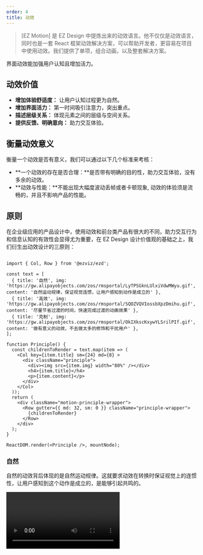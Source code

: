 ```yaml
---
order: 4
title: 动效
---
```


> [EZ Motion] 是 EZ Design 中提炼出来的动效语言。他不仅仅是动效语言，同时也是一套 React 框架动效解决方案，可以帮助开发者，更容易在项目中使用动效。我们提供了单项，组合动画，以及整套解决方案。

界面动效能加强用户认知且增加活力。

## 动效价值

- **增加体验舒适度：** 让用户认知过程更为自然。
- **增加界面活力：** 第一时间吸引注意力，突出重点。
- **描述层级关系：** 体现元素之间的层级与空间关系。
- **提供反馈、明确意向：** 助力交互体验。

## 衡量动效意义

衡量一个动效是否有意义，我们可以通过以下几个标准来考核：

- **一个动效的存在是否合理：**是否带有明确的目的性，助力交互体验，没有多余的动效。
- **动效与性能：**不能出现大幅度波动丢帧或者卡顿现象, 动效的体验须是流畅的，并且不影响产品的性能。

## 原则

在企业级应用的产品设计中，使用动效和前台类产品有很大的不同，助力交互行为和信息认知的有效性会显得尤为重要，在 EZ Design 设计价值观的基础之上，我们衍生出动效设计的三原则：

```__react

import { Col, Row } from '@ezviz/ezd';

const text = [
  { title: '自然', img: 'https://gw.alipayobjects.com/zos/rmsportal/LyTPSGknLUlxiVdwMWyu.gif', content: '自然运动规律，保证视觉连惯，让用户感知到动作是成立的' },
  { title: '高效', img: 'https://gw.alipayobjects.com/zos/rmsportal/SQOZVQVIossbXpzDmihu.gif', content: '尽量节省过渡的时间，快速完成过渡的动画效果' },
  { title: '克制', img: 'https://gw.alipayobjects.com/zos/rmsportal/OkIXkscKxywYLSrilPIf.gif', content: '做有意义的动效，不去做太多的修饰和干扰用户' },
];

function Principle() {
  const childrenToRender = text.map(item => (
    <Col key={item.title} sm={24} md={8} >
      <div className="principle">
        <div><img src={item.img} width="80%" /></div>
        <h4>{item.title}</h4>
        <p>{item.content}</p>
      </div>
    </Col>
  ));
  return (
    <div className="motion-principle-wrapper">
      <Row gutter={{ md: 32, sm: 0 }} className="principle-wrapper">
        {childrenToRender}
      </Row>
    </div>
  );
}

ReactDOM.render(<Principle />, mountNode);
```

### 自然

自然的动效背后体现的是自然运动规律。这就要求动效在转换时保证视觉上的连惯性，让用户感知到这个动作是成立的，是能够引起共鸣的。

<video class="motion-video-min" src="https://gw.alipayobjects.com/os/rmsportal/NTMlQdLIkPjOACXsdRrq.mp4" loop="true" />

以 button 的动效设计为例，设计师将其想像成一片树叶飘浮在水面之上，当你去触碰它时，叶子会下浮再反弹，然后出现涟漪效果。

### 高效

企业级应用追求的是高效的用户体验，与之对应的动效设计也应如此，尽量节省过渡的时间，快速完成过渡的动画效果。

<video class="motion-video-min" src="https://gw.alipayobjects.com/os/rmsportal/wMKeLGnpDxhwfCsBqKNN.mp4" loop="true" />

举个例子，在出场与进场的动效里，出场不用大张旗鼓的去吸引用户的注意力，而是做到简单清晰即可。所以我们的出场时间采用了更快的速度,同时也不设置队列依次出场的形式，只需要整块直接消失即可。

### 克制

尽量避免夸张的动效，做有意义的事，不去做太多的修饰而干扰用户。

<video src="https://gw.alipayobjects.com/os/rmsportal/FeUCANmoDRwCSmIcnPNF.mp4" loop="true" class="motion-video-min" />

如我们的 Menu，在展开时，更注重的是菜单的内容，而右侧的图标切换并不是主要的元素，不需要过度强调去分散用户的注意。只需在不经意间切换，明确指示变化即可。